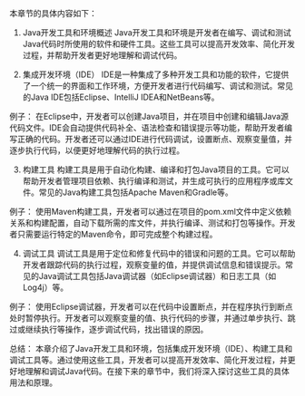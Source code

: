 本章节的具体内容如下：

1. Java开发工具和环境概述
Java开发工具和环境是开发者在编写、调试和测试Java代码时所使用的软件和硬件工具。这些工具可以提高开发效率、简化开发过程，并帮助开发者更好地理解和调试代码。

2. 集成开发环境（IDE）
IDE是一种集成了多种开发工具和功能的软件，它提供了一个统一的界面和工作环境，方便开发者进行代码编写、调试和测试。常见的Java IDE包括Eclipse、IntelliJ IDEA和NetBeans等。

例子：
在Eclipse中，开发者可以创建Java项目，并在项目中创建和编辑Java源代码文件。IDE会自动提供代码补全、语法检查和错误提示等功能，帮助开发者编写正确的代码。开发者还可以通过IDE进行代码调试，设置断点、观察变量值，并逐步执行代码，以便更好地理解代码的执行过程。

3. 构建工具
构建工具是用于自动化构建、编译和打包Java项目的工具。它可以帮助开发者管理项目依赖、执行编译和测试，并生成可执行的应用程序或库文件。常见的Java构建工具包括Apache Maven和Gradle等。

例子：
使用Maven构建工具，开发者可以通过在项目的pom.xml文件中定义依赖关系和构建配置，自动下载所需的库文件，并执行编译、测试和打包等操作。开发者只需要运行特定的Maven命令，即可完成整个构建过程。

4. 调试工具
调试工具是用于定位和修复代码中的错误和问题的工具。它可以帮助开发者跟踪代码的执行过程，观察变量的值，并提供调试信息和错误提示。常见的Java调试工具包括Java调试器（如Eclipse调试器）和日志工具（如Log4j）等。

例子：
使用Eclipse调试器，开发者可以在代码中设置断点，并在程序执行到断点处时暂停执行。开发者可以观察变量的值、执行代码的步骤，并通过单步执行、跳过或继续执行等操作，逐步调试代码，找出错误的原因。

总结：
本章介绍了Java开发工具和环境，包括集成开发环境（IDE）、构建工具和调试工具等。通过使用这些工具，开发者可以提高开发效率、简化开发过程，并更好地理解和调试Java代码。在接下来的章节中，我们将深入探讨这些工具的具体用法和原理。